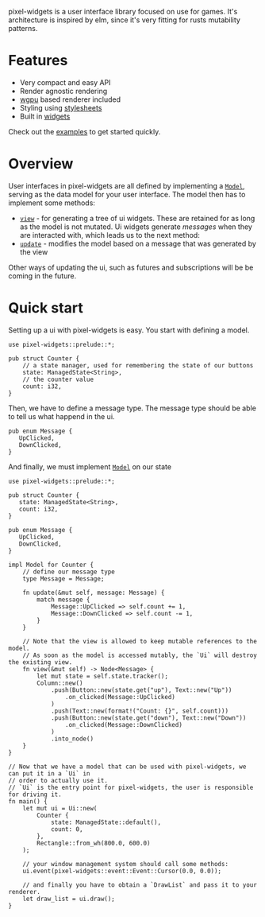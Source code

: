 pixel-widgets is a user interface library focused on use for games. It's architecture is inspired by elm, since it's very
fitting for rusts mutability patterns.

# Features
- Very compact and easy API
- Render agnostic rendering
- [wgpu](https://github.com/gfx-rs/wgpu-rs) based renderer included
- Styling using [stylesheets](stylesheet/index.html)
- Built in [widgets](widget/index.html)

Check out the [examples](https://github.com/Kurble/pixel-widgets/tree/master/examples) to get started quickly.

# Overview
User interfaces in pixel-widgets are all defined by implementing a [`Model`](trait.Model.html), serving as the data model
for your user interface. The model then has to implement some methods:
- [`view`](trait.Model.html#tymethod.view) - for generating a tree of ui widgets. These are retained for as long as
the model is not mutated. Ui widgets generate _messages_ when they are interacted with, which leads us to the next
method:
- [`update`](trait.Model.html#tymethod.update) - modifies the model based on a message that was generated
by the view

Other ways of updating the ui, such as futures and subscriptions will be be coming in the future.

# Quick start
Setting up a ui with pixel-widgets is easy. You start with defining a model.
```
use pixel-widgets::prelude::*;

pub struct Counter {
    // a state manager, used for remembering the state of our buttons
    state: ManagedState<String>,
    // the counter value
    count: i32,
}
```

Then, we have to define a message type. The message type should be able to tell us what happend in the ui.
```
pub enum Message {
   UpClicked,
   DownClicked,
}
```

And finally, we must implement [`Model`](trait.Model.html) on our state
```
use pixel-widgets::prelude::*;

pub struct Counter {
   state: ManagedState<String>,
   count: i32,
}

pub enum Message {
   UpClicked,
   DownClicked,
}

impl Model for Counter {
    // define our message type
    type Message = Message;

    fn update(&mut self, message: Message) {
        match message {
            Message::UpClicked => self.count += 1,
            Message::DownClicked => self.count -= 1,
        }
    }

    // Note that the view is allowed to keep mutable references to the model.
    // As soon as the model is accessed mutably, the `Ui` will destroy the existing view.
    fn view(&mut self) -> Node<Message> {
        let mut state = self.state.tracker();
        Column::new()
            .push(Button::new(state.get("up"), Text::new("Up"))
                .on_clicked(Message::UpClicked)
            )
            .push(Text::new(format!("Count: {}", self.count)))
            .push(Button::new(state.get("down"), Text::new("Down"))
                .on_clicked(Message::DownClicked)
            )
            .into_node()
    }
}

// Now that we have a model that can be used with pixel-widgets, we can put it in a `Ui` in
// order to actually use it.
// `Ui` is the entry point for pixel-widgets, the user is responsible for driving it.
fn main() {
    let mut ui = Ui::new(
        Counter {
            state: ManagedState::default(),
            count: 0,
        },
        Rectangle::from_wh(800.0, 600.0)
    );

    // your window management system should call some methods:
    ui.event(pixel-widgets::event::Event::Cursor(0.0, 0.0));

    // and finally you have to obtain a `DrawList` and pass it to your renderer.
    let draw_list = ui.draw();
}
```

